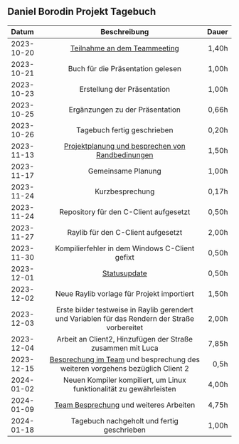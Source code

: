 ## Daniel Borodin Projekt Tagebuch

| **Datum**  |                           **Beschreibung**                            | **Dauer** |
|:-----------|:---------------------------------------------------------------------:|----------:|
| 2023-10-20 | [Teilnahme an dem Teammeeting](../Projekt-Dokumentation/Eintrag02.md)                                                    |     1,40h |
| 2023-10-21 | Buch für die Präsentation gelesen                                                                                        |     1,00h |
| 2023-10-23 | Erstellung der Präsentation                                                                                              |     1,00h |
| 2023-10-25 | Ergänzungen zu der Präsentation                                                                                          |     0,66h |
| 2023-10-26 | Tagebuch fertig geschrieben                                                                                              |     0,20h |
| 2023-11-13 | [Projektplanung und besprechen von Randbedinungen](../Projekt-Dokumentation/Eintrag04.md)                                |     1,50h |
| 2023-11-17 | Gemeinsame Planung                                                                                                       |     1,00h |
| 2023-11-24 | Kurzbesprechung                                                                                                          |     0,17h |
| 2023-11-24 | Repository für den C-Client aufgesetzt                                                                                   |     0,50h |
| 2023-11-27 | Raylib für den C-Client aufgesetzt                                                                                       |     2,00h |
| 2023-11-30 | Kompilierfehler in dem Windows C-Client gefixt                                                                           |     0,50h |
| 2023-12-01 | [Statusupdate](../Projekt-Dokumentation/Eintrag05.md)                                                                    |     0,50h |
| 2023-12-02 | Neue Raylib vorlage für Projekt importiert                                                                               |     1,50h |
| 2023-12-03 | Erste bilder testweise in Raylib gerendert und Variablen für das Rendern der Straße vorbereitet                          |     2,00h |
| 2023-12-04 | Arbeit an Client2, Hinzufügen der Straße zusammen mit Luca                                                               |     7,85h |
| 2023-12-15 | [Besprechung im Team](../Projekt-Dokumentation/Eintrag07.md) und besprechung des weiteren vorgehens bezüglich Client 2   |     0,5h  |
| 2024-01-02 | Neuen Kompiler kompiliert, um Linux funktionalität zu gewährleisten                                                      |     4,00h |
| 2024-01-09 | [Team Besprechung](../Projekt-Dokumentation/Eintrag08.md) und weiteres Arbeiten                                          |     4,75h |
| 2024-01-18 | Tagebuch nachgeholt und fertig geschrieben                                                                               |     1,00h |
